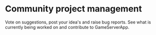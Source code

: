 # Community project management
Vote on suggestions, post your idea's and raise bug reports. See what is currently being worked on and contribute to GameServerApp.
